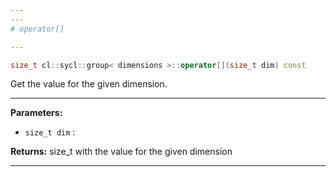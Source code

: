 ```yaml
---
---
# operator[]

---
```


```cpp
size_t cl::sycl::group< dimensions >::operator[](size_t dim) const
```


Get the value for the given dimension. 


---
**Parameters:**

 - `size_t dim`
: 

**Returns:** size_t with the value for the given dimension 

---
